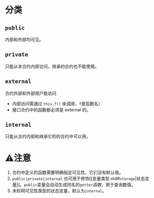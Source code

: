 # 分类
## `public`
内部和外部均可见。
## `private`
只能从本合约内部访问，继承的合约也不能使用。
## `external`
合约外部和外部用户能访问
- 内部访问需通过 `this.f()` 来调用，`f`是函数名）
- 接口合约中的函数都必须是 external 的。

## `internal`
只能从合约内部和继承它的的合约中可以用。

# ⚠️注意
1. 合约中定义的函数需要明确指定可见性，它们没有默认值。    
2. `public|private|internal` 也可用于修饰[[变量类型.md#`storage`|状态变量]]。`public`变量会自动生成同名的`getter`_函数_，用于查询数值。
3. 未标明可见性类型的状态变量，默认为`internal`。